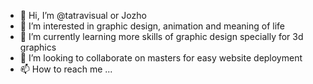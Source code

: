 - 👋 Hi, I’m @tatravisual or Jozho
- 👀 I’m interested in graphic design, animation and meaning of life
- 🌱 I’m currently learning more skills of graphic design specially for 3d graphics
- 💞️ I’m looking to collaborate on masters for easy website deployment
- 📫 How to reach me ...

<!---
tatravisual/tatravisual is a ✨ special ✨ repository because its `README.md` (this file) appears on your GitHub profile.
You can click the Preview link to take a look at your changes.
--->
